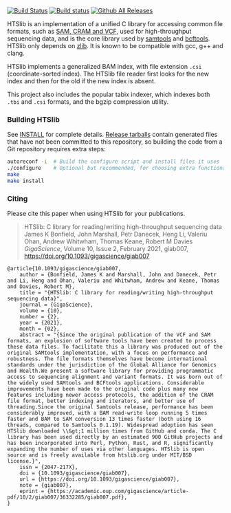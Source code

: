 [![Build Status](https://api.cirrus-ci.com/github/samtools/htslib.svg?branch=develop)](https://api.cirrus-ci.com/github/samtools/htslib)
[![Build status](https://ci.appveyor.com/api/projects/status/v46hkwyfjp3l8nd3/branch/develop?svg=true)](https://ci.appveyor.com/project/samtools/htslib/branch/develop)
[![Github All Releases](https://img.shields.io/github/downloads/samtools/htslib/total.svg)](https://github.com/samtools/htslib)

HTSlib is an implementation of a unified C library for accessing common file
formats, such as [SAM, CRAM and VCF][1], used for high-throughput sequencing
data, and is the core library used by [samtools][2] and [bcftools][3].
HTSlib only depends on [zlib][4].
It is known to be compatible with gcc, g++ and clang.

HTSlib implements a generalized BAM index, with file extension `.csi`
(coordinate-sorted index). The HTSlib file reader first looks for the new index
and then for the old if the new index is absent.

This project also includes the popular tabix indexer, which indexes both `.tbi`
and `.csi` formats, and the bgzip compression utility.

[1]: http://samtools.github.io/hts-specs/
[2]: http://github.com/samtools/samtools
[3]: http://samtools.github.io/bcftools/
[4]: http://zlib.net/

### Building HTSlib

See [INSTALL](INSTALL) for complete details.
[Release tarballs][download] contain generated files that have not been
committed to this repository, so building the code from a Git repository
requires extra steps:

```sh
autoreconf -i  # Build the configure script and install files it uses
./configure    # Optional but recommended, for choosing extra functionality
make
make install
```

[download]: http://www.htslib.org/download/

### Citing

Please cite this paper when using HTSlib for your publications.

> HTSlib: C library for reading/writing high-throughput sequencing data </br>
> James K Bonfield, John Marshall, Petr Danecek, Heng Li, Valeriu Ohan, Andrew Whitwham, Thomas Keane, Robert M Davies </br>
> _GigaScience_, Volume 10, Issue 2, February 2021, giab007, https://doi.org/10.1093/gigascience/giab007

```
@article{10.1093/gigascience/giab007,
    author = {Bonfield, James K and Marshall, John and Danecek, Petr and Li, Heng and Ohan, Valeriu and Whitwham, Andrew and Keane, Thomas and Davies, Robert M},
    title = "{HTSlib: C library for reading/writing high-throughput sequencing data}",
    journal = {GigaScience},
    volume = {10},
    number = {2},
    year = {2021},
    month = {02},
    abstract = "{Since the original publication of the VCF and SAM formats, an explosion of software tools have been created to process these data files. To facilitate this a library was produced out of the original SAMtools implementation, with a focus on performance and robustness. The file formats themselves have become international standards under the jurisdiction of the Global Alliance for Genomics and Health.We present a software library for providing programmatic access to sequencing alignment and variant formats. It was born out of the widely used SAMtools and BCFtools applications. Considerable improvements have been made to the original code plus many new features including newer access protocols, the addition of the CRAM file format, better indexing and iterators, and better use of threading.Since the original Samtools release, performance has been considerably improved, with a BAM read-write loop running 5 times faster and BAM to SAM conversion 13 times faster (both using 16 threads, compared to Samtools 0.1.19). Widespread adoption has seen HTSlib downloaded \\&gt;1 million times from GitHub and conda. The C library has been used directly by an estimated 900 GitHub projects and has been incorporated into Perl, Python, Rust, and R, significantly expanding the number of uses via other languages. HTSlib is open source and is freely available from htslib.org under MIT/BSD license.}",
    issn = {2047-217X},
    doi = {10.1093/gigascience/giab007},
    url = {https://doi.org/10.1093/gigascience/giab007},
    note = {giab007},
    eprint = {https://academic.oup.com/gigascience/article-pdf/10/2/giab007/36332285/giab007.pdf},
}
```
